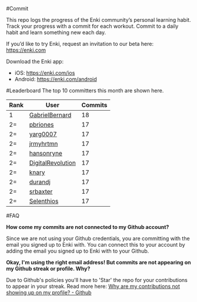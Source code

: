 #Commit

This repo logs the progress of the Enki community’s personal learning habit. Track your progress with a commit for each workout. Commit to a daily habit and learn something new each day.

If you’d like to try Enki, request an invitation to our beta here: https://enki.com

Download the Enki app: 
 - iOS: https://enki.com/ios
 - Android: https://enki.com/android

#Leaderboard
The top 10 committers this month are shown here.

| Rank | User | Commits |
|------|------|---------|
|1|[GabrielBernard](https://github.com/GabrielBernard)|18|
|2=|[pbriones](https://github.com/pbriones)|17|
|2=|[yarg0007](https://github.com/yarg0007)|17|
|2=|[jrmyhrtmn](https://github.com/jrmyhrtmn)|17|
|2=|[hansonryne](https://github.com/hansonryne)|17|
|2=|[DigitalRevolution](https://github.com/DigitalRevolution)|17|
|2=|[knary](https://github.com/knary)|17|
|2=|[durandj](https://github.com/durandj)|17|
|2=|[srbaxter](https://github.com/srbaxter)|17|
|2=|[Selenthios](https://github.com/Selenthios)|17|

#FAQ

**How come my commits are not connected to my Github account?**

Since we are not using your Github credentials, you are committing with the email you signed up to Enki with. You can connect this to your account by adding the email you signed up to Enki with to your Github.

**Okay, I'm using the right email address! But commits are not appearing on my Github streak or profile. Why?**

Due to Github's policies you'll have to 'Star' the repo for your contributions to appear in your streak. Read more here: [Why are my contributions not showing up on my profile? - Github](https://help.github.com/articles/why-are-my-contributions-not-showing-up-on-my-profile/)
